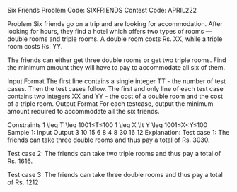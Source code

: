 Six Friends
Problem Code:
SIXFRIENDS
Contest Code:
APRIL222


Problem
Six friends go on a trip and are looking for accommodation. After looking for hours, they find a hotel which offers two types of rooms — double rooms and triple rooms. A double room costs Rs. XX, while a triple room costs Rs. YY.

The friends can either get three double rooms or get two triple rooms. Find the minimum amount they will have to pay to accommodate all six of them.

Input Format
The first line contains a single integer TT - the number of test cases. Then the test cases follow.
The first and only line of each test case contains two integers XX and YY - the cost of a double room and the cost of a triple room.
Output Format
For each testcase, output the minimum amount required to accommodate all the six friends.

Constraints
1 \leq T \leq 1001≤T≤100
1 \leq X \lt Y \leq 1001≤X<Y≤100
Sample 1:
Input
Output
3
10 15
6 8
4 8
30
16
12
Explanation:
Test case 1: The friends can take three double rooms and thus pay a total of Rs. 3030.

Test case 2: The friends can take two triple rooms and thus pay a total of Rs. 1616.

Test case 3: The friends can take three double rooms and thus pay a total of Rs. 1212
